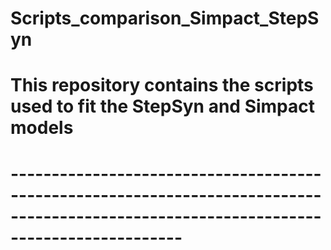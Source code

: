 # Scripts_comparison_Simpact_StepSyn

# This repository contains the scripts used to fit the StepSyn and Simpact models 
# ---------------------------------------------------------------------------------------------------------------------------------------































